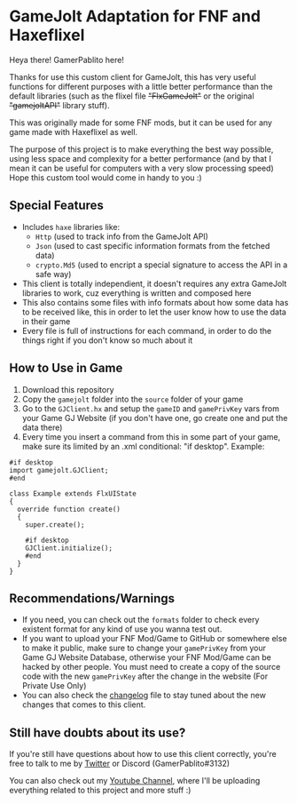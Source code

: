 # GameJolt Adaptation for FNF and Haxeflixel

Heya there! GamerPablito here!

Thanks for use this custom client for GameJolt, this has very useful functions
for different purposes with a little better performance than the default libraries
(such as the flixel file ~~"FlxGameJolt"~~ or the original ~~"gamejoltAPI"~~ library stuff).

This was originally made for some FNF mods, but it can be used for any game made with Haxeflixel as well.

The purpose of this project is to make everything the best way possible,
using less space and complexity for a better performance (and by that I mean
it can be useful for computers with a very slow processing speed)
Hope this custom tool would come in handy to you :)

## Special Features
- Includes `haxe` libraries like:
  - `Http` (used to track info from the GameJolt API)
  - `Json` (used to cast specific information formats from the fetched data)
  - `crypto.Md5` (used to encript a special signature to access the API in a safe way)
- This client is totally independient, it doesn't requires any extra GameJolt libraries to work, cuz everything is written and composed here
- This also contains some files with info formats about how some data has to be received like, this in order to let the user know how to use the data in their game
- Every file is full of instructions for each command, in order to do the things right if you don't know so much about it

## How to Use in Game
1. Download this repository
2. Copy the `gamejolt` folder into the `source` folder of your game
3. Go to the `GJClient.hx` and setup the `gameID` and `gamePrivKey` vars from your Game GJ Website (if you don't have one, go create one and put the data there)
4. Every time you insert a command from this in some part of your game, make sure its limited by an .xml conditional: "if desktop". Example:
  ```
  #if desktop
  import gamejolt.GJClient;
  #end
  
  class Example extends FlxUIState
  {
    override function create()
    {
      super.create();
      
      #if desktop
      GJClient.initialize();
      #end
    }
  }
  ```

## Recommendations/Warnings
- If you need, you can check out the `formats` folder to check every existent format for any kind of use you wanna test out.
- If you want to upload your FNF Mod/Game to GitHub or somewhere else to make it public, make sure to change your `gamePrivKey`
  from your Game GJ Website Database, otherwise your FNF Mod/Game can be hacked by other people.
  You must need to create a copy of the source code with the new `gamePrivKey` after the change in the website (For Private Use Only)
- You can also check the [changelog](CHANGELOG.md) file to stay tuned about the new changes that comes to this client.

## Still have doubts about its use?
If you're still have questions about how to use this client correctly,
you're free to talk to me by [Twitter](https://twitter.com/GamerPablito1) or Discord (GamerPablito#3132)

You can also check out my [Youtube Channel](https://www.youtube.com/channel/UCpavbRRdISmsF_fpiAuVafg),
where I'll be uploading everything related to this project and more stuff :)
